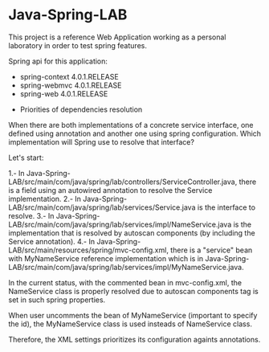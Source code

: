 Java-Spring-LAB
===============

This project is a reference Web Application working as a personal laboratory in order to test spring features. 

Spring api for this application:
- spring-context 4.0.1.RELEASE
- spring-webmvc 4.0.1.RELEASE
- spring-web 4.0.1.RELEASE

* Priorities of dependencies resolution

When there are both implementations of a concrete service interface, one defined using annotation and another one using spring configuration. Which implementation will Spring use to resolve that interface?

Let's start:

1.- In Java-Spring-LAB/src/main/com/java/spring/lab/controllers/ServiceController.java, there is a field using an autowired annotation to resolve the Service implementation.
2.- In Java-Spring-LAB/src/main/com/java/spring/lab/services/Service.java is the interface to resolve.
3.- In Java-Spring-LAB/src/main/com/java/spring/lab/services/impl/NameService.java is the implementation that is resolved by autoscan components (by including the Service annotation).
4.- In Java-Spring-LAB/src/main/resources/spring/mvc-config.xml, there is a "service" bean with MyNameService reference implementation which is in Java-Spring-LAB/src/main/com/java/spring/lab/services/impl/MyNameService.java.

In the current status, with the commented bean in mvc-config.xml, the NameService class is properly resolved due to autoscan components tag is set in such spring properties.

When user uncomments the bean of MyNameService (important to specify the id), the MyNameService class is used insteads of NameService class.

Therefore, the XML settings prioritizes its configuration againts annotations.
